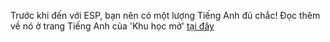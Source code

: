 Trước khi đến với ESP, bạn nên có một lượng Tiếng Anh đủ chắc! Đọc thêm về nó ở trang Tiếng Anh của 'Khu học mở' [tại đây](https://daihocmo.github.io/hoc-tieng-anh/)